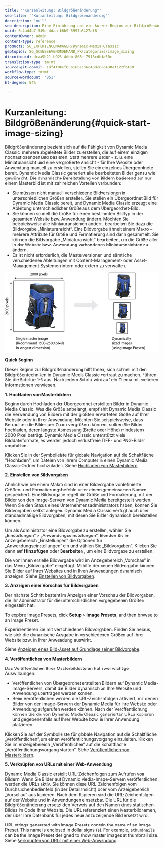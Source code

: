 ```yaml
---
title: '"Kurzanleitung: Bildgrößenänderung"'
seo-title: '"Kurzanleitung: Bildgrößenänderung"'
description: 'null'
seo-description: Eine Einführung und ein kurzer Beginn zur Bildgrößenänderung helfen Ihnen, sich schnell mit den Bildgrößentechniken vertraut zu machen.
uuid: 6c4ad4b7-549d-4daa-b6b9-5997a8427af8
contentOwner: admin
content-type: reference
products: SG_EXPERIENCEMANAGER/Dynamic-Media-Classic
geptopics: SG_SCENESEVENONDEMAND_PK/categories/image_sizing
discoiquuid: dcaa9b21-b925-4dbb-865e-7918cdbda50c
translation-type: tm+mt
source-git-commit: 1df4f88ef856160ee06c43dc6ec430df122f2408
workflow-type: tm+mt
source-wordcount: '851'
ht-degree: 54%

---
```



# Kurzanleitung: Bildgrößenänderung{#quick-start-image-sizing}

Bildgrößenänderung bezieht sich auf die Fähigkeit von Dynamic Media Classic, mehrere abgeleitete Bilder zu erstellen, die auf einem einzigen hochauflösenden Bild basieren. Statt mehrere Bilder - z. B. eine Miniaturansicht und eine vergrößerte Ansicht - für Ihre Website oder Anwendung manuell zu erstellen, stellen Sie ein einzelnes Übergeordnete bereit. Dynamic Media Classic generiert alle bearbeiteten Bilder genau wie gewünscht. Die dynamische Bereitstellung von Bildern basierend auf nur einem Masterbild ist mit zahlreichen Vorteilen verbunden:

* Sie müssen nicht manuell verschiedene Bildversionen in unterschiedlichen Größen erstellen. Sie stellen ein Übergeordnet Bild für Dynamic Media Classic bereit, und Dynamic Media Classic erzeugt eine Ableitung unterschiedlicher Größe aus dem Übergeordnet-Bild.
* Sie können schnell die Größe für einen bestimmten Bildtyp in der gesamten Website bzw. Anwendung ändern. Möchten Sie beispielsweise alle Miniaturansichten ändern, bearbeiten Sie dazu die Bildvorgabe „Miniaturansicht“. Eine Bildvorgabe ähnelt einem Makro – mehrere Attribute für Größe und Formatierung sind darin gesammelt. Sie können die Bildvorgabe „Miniaturansicht“ bearbeiten, um die Größe aller in der Website bzw. Anwendung vorhandenen Miniaturansichten zu ändern.
* Es ist nicht erforderlich, die Masterversionen und sämtliche verschiedenen Ableitungen mit Content-Management- oder Asset-Management-Systemen intern oder extern zu verwalten.

![Sie können mehrere abgeleitete Bilder in unterschiedlicher Größe aus derselben hochauflösenden Übergeordnet-Datei erstellen.](/help/assets/is_derivative_sizes_popup.png)

**Quick Beginn**

Dieser Beginn zur Bildgrößenänderung hilft Ihnen, sich schnell mit den Bildgrößentechniken in Dynamic Media Classic vertraut zu machen. Führen Sie die Schritte 1-5 aus. Nach jedem Schritt wird auf ein Thema mit weiteren Informationen verwiesen.

**1. Hochladen von Masterbildern**

Beginn durch Hochladen der Übergeordnet erstellten Bilder in Dynamic Media Classic. Was die Größe anbelangt, empfiehlt Dynamic Media Classic die Verwendung von Bildern mit der größten erwarteten Größe auf Ihrer Website oder in Ihrer Anwendung. Möchten Sie beispielsweise, dass Betrachter die Bilder per Zoom vergrößern können, sollten Sie Bilder hochladen, deren längste Abmessung (Breite oder Höhe) mindestens 2000 Pixel beträgt. Dynamic Media Classic unterstützt viele Bilddateiformate, es werden jedoch verlustfreie TIFF- und PNG-Bilder empfohlen.

Klicken Sie in der Symbolleiste für globale Navigation auf die Schaltfläche &quot;Hochladen&quot;, um Dateien von Ihrem Computer in einen Dynamic Media Classic-Ordner hochzuladen. Siehe [Hochladen von Masterbildern](uploading-master-images.md#uploading_master_images).

**2. Einstellen von Bildvorgaben**

Ähnlich wie bei einem Makro sind in einer Bildvorgabe vordefinierte Größen- und Formatierungsbefehle unter einem gemeinsamen Namen gespeichert. Eine Bildvorgabe regelt die Größe und Formatierung, mit der Bilder von den Image-Servern von Dynamic Media bereitgestellt werden. Wenn Sie den Status eines Unternehmensadministrators haben, können Sie Bildvorgaben selbst anlegen. Dynamic Media Classic verfügt auch über standardmäßige Bildvorgaben, mit denen Sie Bilder dynamisch bereitstellen können.

Um als Administrator eine Bildvorgabe zu erstellen, wählen Sie „Einstellungen“ > „Anwendungseinstellungen“. Blenden Sie im Anzeigebereich „Einstellungen“ die Optionen für „Anwendungseinstellungen“ ein und wählen Sie „Bildvorgaben“. Klicken Sie dann auf **Hinzufügen** oder **Bearbeiten** , um eine Bildvorgabe zu erstellen.

Die von Ihnen erstelle Bildvorgabe wird im Anzeigebereich „Vorschau“ in das Menü „Bildvorgabe“ eingefügt. Mithilfe der neuen Bildvorgabe können Sie Bilder auf Ihren Websites und in Ihren Anwendungen dynamisch anzeigen. Siehe [Einstellen von Bildvorgaben](setting-image-presets.md#setting_up_image_presets).

**3. Anzeigen einer Vorschau für Bildvorgaben**

Der nächste Schritt besteht im Anzeigen einer Vorschau der Bildvorgaben, die Ihr Administrator für die unterschiedlichen vorgegebenen Größen eingestellt hat. 

To explore Image Presets, click **Setup** > **Image Presets**, and then browse to an Image Preset.

Experimentieren Sie mit verschiedenen Bildvorgaben. Finden Sie heraus, wie sich die dynamische Ausgabe in verschiedenen Größen auf Ihrer Website bzw. in Ihrer Anwendung auswirkt. 

Siehe [Anzeigen eines Bild-Asset auf Grundlage seiner Bildvorgabe](previewing-asset.md#previewing_an_image_asset_based_on_its_image_preset).

**4. Veröffentlichen von Masterbildern**

Das Veröffentlichen Ihrer Masterbilddateien hat zwei wichtige Auswirkungen:

* Veröffentlichen von Übergeordnet erstellten Bildern auf Dynamic Media-Image-Servern, damit die Bilder dynamisch an Ihre Website und Anwendung übertragen werden können.
* Beim Veröffentlichen werden die URL-Zeichenfolgen aktiviert, mit denen Bilder von den Image-Servern der Dynamic Media für Ihre Website oder Anwendung aufgerufen werden können. Nach der Veröffentlichung können Sie die von Dynamic Media Classic generierten URLs kopieren und gegebenenfalls auf Ihrer Website bzw. in Ihrer Anwendung platzieren.

Klicken Sie auf der Symbolleiste für globale Navigation auf die Schaltfläche „Veröffentlichen“, um einen Veröffentlichungsvorgang einzuleiten. Klicken Sie im Anzeigebereich „Veröffentlichen“ auf die Schaltfläche „Veröffentlichungsvorgang starten“. Siehe [Veröffentlichen von Masterbildern](publishing-master-images.md#publishing_master_images).

**5. Verknüpfen von URLs mit einer Web-Anwendung**

Dynamic Media Classic erstellt URL-Zeichenfolgen zum Aufrufen von Bildern. Wenn Sie Bilder auf Dynamic Media-Image-Servern veröffentlichen, werden die URLs aktiv. Sie können diese URL-Zeichenfolgen vom Durchsuchenbedienfeld (in der Detailansicht) oder vom Anzeigebereich „Vorschau“ aus kopieren. Nach dem Kopieren sind die URL-Zeichenfolgen auf der Website und in Anwendungen einsetzbar. Die URL für die Bildgrößenänderung ersetzt den Verweis auf den Namen eines statischen Bildes im Code Ihrer Website. Die URL referenziert einen Masterbildnamen, der über Ihre Datenbank für jedes neue anzuzeigende Bild ersetzt wird.

URL strings generated with Image Presets contain the name of an Image Preset. This name is enclosed in dollar signs (`$`). For example, `$thumbnail$` can be the Image Preset designed to show master images at thumbnail size. Siehe [Verknüpfen von URLs mit einer Web-Anwendung](linking-urls-web-application.md#linking_urls_to_your_web_application).
